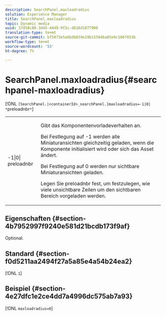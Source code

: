 ```yaml
---
description: SearchPanel.maxloadradius
solution: Experience Manager
title: SearchPanel.maxloadradius
topic: Dynamic media
uuid: 37d58c88-3d45-44d9-9f2c-d616d1077906
translation-type: tm+mt
source-git-commit: bf5873e5a6bdb859e19b15584ba85e9c106f853b
workflow-type: tm+mt
source-wordcount: '53'
ht-degree: 7%

---
```



# SearchPanel.maxloadradius{#searchpanel-maxloadradius}

[!DNL `[SearchPanel.|<containerId>_searchPanel.]maxloadradius=-1|0| *`preloadnbr`*`]

<table id="table_985ADD6C9BD04C629A84C9C625CCCFEB"> 
 <tbody> 
  <tr> 
   <td colname="col1"> <p><span class="codeph">-1|0|<span class="varname"> preloadnbr</span></span> </p> </td> 
   <td colname="col2"> <p>Gibt das Komponentenvorladeverhalten an. </p> <p>Bei Festlegung auf <span class="codeph"> -1</span> werden alle Miniaturansichten gleichzeitig geladen, wenn die Komponente initialisiert wird oder sich das Asset ändert. </p> <p> Bei Festlegung auf <span class="codeph"> 0</span> werden nur sichtbare Miniaturansichten geladen. </p> <p>Legen Sie <span class="codeph"><span class="varname"> preloadnbr</span></span> fest, um festzulegen, wie viele unsichtbare Zeilen um den sichtbaren Bereich vorgeladen werden. </p> </td> 
  </tr> 
 </tbody> 
</table>

## Eigenschaften {#section-4b7952997f9240e581d21bcdb173f9af}

Optional.

## Standard {#section-f0d5211aa2494f27a5a85e4a54b24ea2}

[!DNL `1`]

## Beispiel {#section-4e27dfc1e2ce4dd7a4996dc575ab7a93}

[!DNL `maxloadradius=0`]

